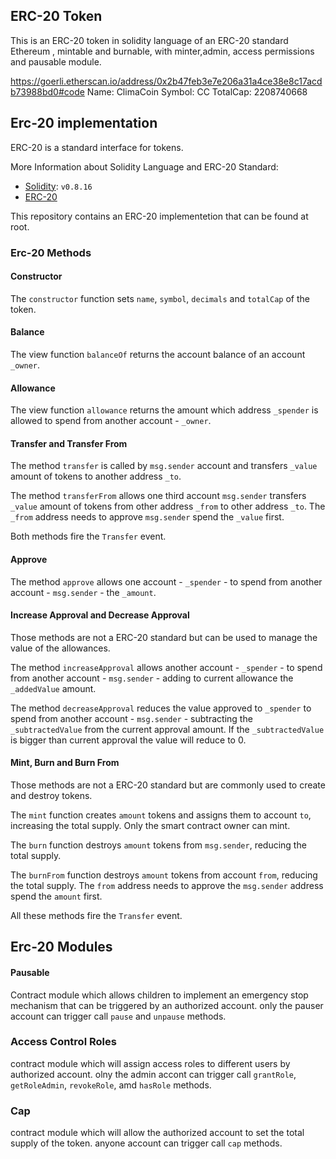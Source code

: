 ## ERC-20 Token

This is an ERC-20 token in solidity language of an ERC-20 standard Ethereum , mintable and burnable, with minter,admin, access permissions and pausable module.

https://goerli.etherscan.io/address/0x2b47feb3e7e206a31a4ce38e8c17acdb73988bd0#code
Name:  ClimaCoin
Symbol: CC
TotalCap: 2208740668

## Erc-20 implementation

ERC-20 is a standard interface for tokens.

More Information about Solidity Language and ERC-20 Standard:

- [Solidity](https://solidity.readthedocs.io/en/v0.8.16/): `v0.8.16`
- [ERC-20](https://eips.ethereum.org/EIPS/eip-20)

This repository contains an ERC-20 implementetion that can be found at root.

### Erc-20 Methods

#### Constructor

The `constructor` function sets `name`, `symbol`, `decimals` and `totalCap` of the token.

#### Balance

The view function `balanceOf` returns the account balance of an account `_owner`.
 
#### Allowance

The view function `allowance` returns the amount which address `_spender` is allowed to spend from another account - `_owner`.

#### Transfer and Transfer From

The method `transfer` is called by `msg.sender` account and transfers `_value` amount of tokens to another address `_to`.

The method `transferFrom` allows one third account `msg.sender` transfers `_value` amount of tokens from other address `_from` to other address `_to`. The `_from` address needs to approve `msg.sender` spend the `_value` first.

Both methods fire the `Transfer` event.

#### Approve

The method `approve` allows one account - `_spender` - to spend from another account - `msg.sender` - the `_amount`.
 
#### Increase Approval and Decrease Approval
 
Those methods are not a ERC-20 standard but can be used to manage the value of the allowances.

The method `increaseApproval` allows another account - `_spender` - to spend from another account - `msg.sender` - adding to current allowance the `_addedValue` amount.

The method `decreaseApproval` reduces the value approved to `_spender` to spend from another account - `msg.sender` - subtracting the `_subtractedValue` from the current approval amount. If the `_subtractedValue` is bigger than current approval the value will reduce to 0.

#### Mint, Burn and Burn From

Those methods are not a ERC-20 standard but are commonly used to create and destroy tokens.

The `mint` function creates `amount` tokens and assigns them to account `to`, increasing the total supply. Only the smart contract owner can mint.

The `burn` function destroys `amount` tokens from `msg.sender`, reducing the total supply.

The `burnFrom` function destroys `amount` tokens from account `from`, reducing the total supply. The `from` address needs to approve the `msg.sender` address spend the `amount` first.

All these methods fire the `Transfer` event.

## Erc-20 Modules


#### Pausable

Contract module which allows children to implement an emergency stop mechanism that can be triggered by an authorized account.
only the pauser account can trigger call `pause` and `unpause` methods.

### Access Control Roles
contract module which will assign access roles to different users by authorized account.
olny the admin accont can trigger call `grantRole`, `getRoleAdmin`, `revokeRole`, amd `hasRole` methods.

### Cap 
contract module which will allow the authorized account to set the total supply of the token.
anyone account can trigger call `cap` methods.